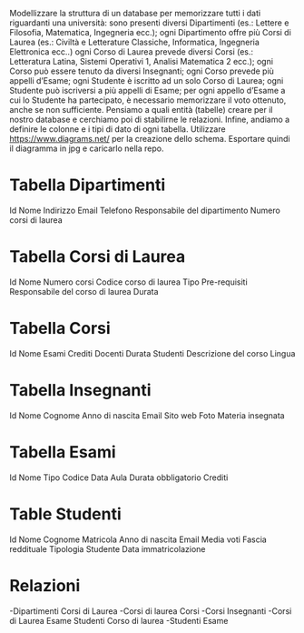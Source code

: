 Modellizzare la struttura di un database per memorizzare tutti i dati riguardanti una università:
sono presenti diversi Dipartimenti (es.: Lettere e Filosofia, Matematica, Ingegneria ecc.);
ogni Dipartimento offre più Corsi di Laurea (es.: Civiltà e Letterature Classiche, Informatica, Ingegneria Elettronica ecc..)
ogni Corso di Laurea prevede diversi Corsi (es.: Letteratura Latina, Sistemi Operativi 1, Analisi Matematica 2 ecc.);
ogni Corso può essere tenuto da diversi Insegnanti;
ogni Corso prevede più appelli d’Esame;
ogni Studente è iscritto ad un solo Corso di Laurea;
ogni Studente può iscriversi a più appelli di Esame;
per ogni appello d’Esame a cui lo Studente ha partecipato, è necessario memorizzare il voto ottenuto, anche se non sufficiente. Pensiamo a quali entità (tabelle) creare per il nostro database e cerchiamo poi di stabilirne le relazioni. Infine, andiamo a definire le colonne e i tipi di dato di ogni tabella.
Utilizzare https://www.diagrams.net/ per la creazione dello schema. Esportare quindi il diagramma in jpg e caricarlo nella repo.

# Tabella Dipartimenti
Id
Nome
Indirizzo
Email
Telefono
Responsabile del dipartimento
Numero corsi di laurea


# Tabella Corsi di Laurea
Id
Nome
Numero corsi
Codice corso di laurea
Tipo
Pre-requisiti
Responsabile del corso di laurea
Durata


# Tabella Corsi
Id
Nome
Esami
Crediti
Docenti
Durata
Studenti
Descrizione del corso
Lingua

# Tabella Insegnanti
Id
Nome
Cognome
Anno di nascita
Email
Sito web
Foto
Materia insegnata


# Tabella Esami
Id
Nome
Tipo
Codice
Data
Aula
Durata
obbligatorio
Crediti

# Table Studenti
Id
Nome
Cognome
Matricola
Anno di nascita
Email
Media voti
Fascia reddituale
Tipologia Studente
Data immatricolazione

# Relazioni
-Dipartimenti <OneToMany> Corsi di Laurea
-Corsi di laurea <ManyToMany> Corsi
-Corsi <ManyToMany> Insegnanti
-Corsi di Laurea <ManyToMany> Esame
Studenti <ManyToMany> Corso di laurea 
-Studenti <ManyToMany> Esame

